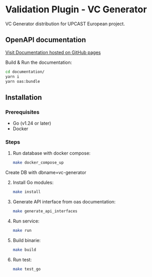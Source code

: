 # Validation Plugin - VC Generator

VC Generator distribution for UPCAST European project.

## OpenAPI documentation

[Visit Documentation hosted on GitHub pages](https://dawex.github.io/vc-generator/)

Build & Run the documentation:
```bash
cd documentation/
yarn i
yarn oas:bundle
```

## Installation

### Prerequisites

- Go (v1.24 or later)
- Docker

### Steps

1. Run database with docker compose:
    ```bash
    make docker_compose_up
    ```

Create DB with dbname=vc-generator

2. Install Go modules:
    ```bash
    make install
    ```

3. Generate API interface from oas documentation:
    ```bash
    make generate_api_interfaces
    ```

4. Run service:
    ```bash
    make run
    ```

5. Build binarie:
    ```bash
    make build
    ```

6. Run test:
    ```bash
    make test_go
    ```
